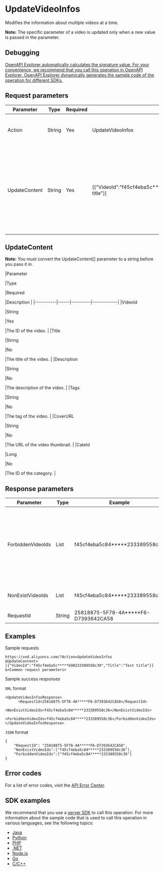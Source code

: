 # UpdateVideoInfos

Modifies the information about multiple videos at a time.

**Note:** The specific parameter of a video is updated only when a new value is passed in the parameter.

## Debugging

[OpenAPI Explorer automatically calculates the signature value. For your convenience, we recommend that you call this operation in OpenAPI Explorer. OpenAPI Explorer dynamically generates the sample code of the operation for different SDKs.](https://api.aliyun.com/#product=vod&api=UpdateVideoInfos&type=RPC&version=2017-03-21)

## Request parameters

|Parameter|Type|Required|Example|Description|
|---------|----|--------|-------|-----------|
|Action|String|Yes|UpdateVideoInfos|The operation that you want to perform. Set the value to **UpdateVideoInfos**. |
|UpdateContent|String|Yes|\[\{"VideoId":"f45cf4eba5c\*\*\*\*\*b90233389558c39","Title":"Test title"\}\]|The new information about videos. You can modify the information about up to 20 videos at a time. The value is a JSON string. For more information, see the **UpdateContent** section of this topic. |

## UpdateContent

**Note:** You must convert the UpdateContent\[\] parameter to a string before you pass it in.

|Parameter

|Type

|Required

|Description |
|-----------|------|----------|-------------|
|VideoId

|String

|Yes

|The ID of the video. |
|Title

|String

|No

|The title of the video. |
|Description

|String

|No

|The description of the video. |
|Tags

|String

|No

|The tag of the video. |
|CoverURL

|String

|No

|The URL of the video thumbnail. |
|CateId

|Long

|No

|The ID of the category. |

## Response parameters

|Parameter|Type|Example|Description|
|---------|----|-------|-----------|
|ForbiddenVideoIds|List|f45cf4eba5c84\*\*\*\*\*233389558c36|The IDs of the videos that cannot be modified. Generally, videos cannot be modified if you do not have required [permissions](~~113600~~). |
|NonExistVideoIds|List|f45cf4eba5c84\*\*\*\*\*233389558c36|The IDs of the videos that do not exist. |
|RequestId|String|25818875-5F78-4A\*\*\*\*\*F6-D7393642CA58|The ID of the request. |

## Examples

Sample requests

```
https://vod.aliyuncs.com/?Action=UpdateVideoInfos
&UpdateContent=[{"VideoId":"f45cf4eba5c*****b90233389558c39","Title":"Test title"}]
&<Common request parameters>
```

Sample success responses

`XML` format

```
<UpdateVideoInfosResponse>
      <RequestId>25818875-5F78-4A*****F6-D7393642CA58</RequestId>
      <NonExistVideoIds>f45cf4eba5c84*****233389558c36</NonExistVideoIds>
      <ForbiddenVideoIds>f45cf4eba5c84*****233389558c36</ForbiddenVideoIds>
</UpdateVideoInfosResponse>
```

`JSON` format

```
{
    "RequestId": "25818875-5F78-4A*****F6-D7393642CA58",
    "NonExistVideoIds":["f45cf4eba5c84*****233389558c36"],
    "ForbiddenVideoIds":["f45cf4eba5c84*****233389558c36"]
}
```

## Error codes

For a list of error codes, visit the [API Error Center](https://error-center.alibabacloud.com/status/product/vod).

## SDK examples

We recommend that you use a [server SDK](~~101789~~) to call this operation. For more information about the sample code that is used to call this operation in various languages, see the following topics:

-   [Java](~~61065#title-mt5-4wo-r30~~)
-   [Python](~~61060#h2--div-id-updatevideoinfos-div-6~~)
-   [PHP](~~61071#h2--div-id-updatevideoinfos-div-6~~)
-   [.NET](~~84752#h2--div-id-updatevideoinfos-div-6~~)
-   [Node.js](~~101419#h2--div-id-updatevideoinfos-div-6~~)
-   [Go](~~101427#h2--div-id-updatevideoinfos-div-6~~)
-   [C/C++](~~101266#h2--div-id-updatevideoinfos-div-6~~)

